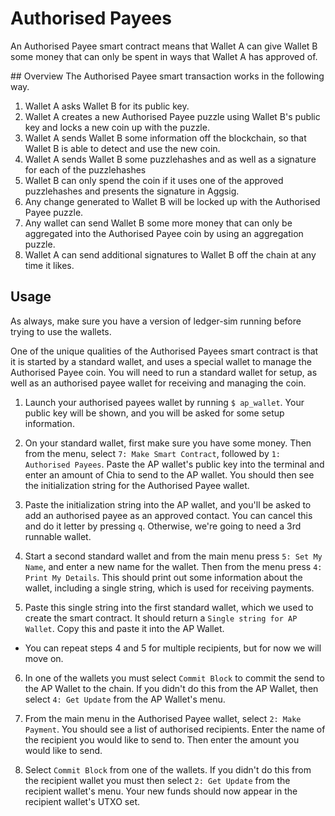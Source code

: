 # Authorised Payees

An Authorised Payee smart contract means that Wallet A can give Wallet B some money that can only be spent in ways that Wallet A has approved of.

## Overview
The Authorised Payee smart transaction works in the following way.

1. Wallet A asks Wallet B for its public key.
2. Wallet A creates a new Authorised Payee puzzle using Wallet B's public key and locks a new coin up with the puzzle.
3. Wallet A sends Wallet B some information off the blockchain, so that Wallet B is able to detect and use the new coin.
4. Wallet A sends Wallet B some puzzlehashes and as well as a signature for each of the puzzlehashes
5. Wallet B can only spend the coin if it uses one of the approved puzzlehashes and presents the signature in Aggsig.
6. Any change generated to Wallet B will be locked up with the Authorised Payee puzzle.
7. Any wallet can send Wallet B some more money that can only be aggregated into the Authorised Payee coin by using an aggregation puzzle.
8. Wallet A can send additional signatures to Wallet B off the chain at any time it likes.

## Usage

As always, make sure you have a version of ledger-sim running before trying to use the wallets.

One of the unique qualities of the Authorised Payees smart contract is that it is started by a standard wallet, and uses a special wallet to manage the Authorised Payee coin.
You will need to run a standard wallet for setup, as well as an authorised payee wallet for receiving and managing the coin.


1. Launch your authorised payees wallet by running `$ ap_wallet`.
Your public key will be shown, and you will be asked for some setup information.

2. On your standard wallet, first make sure you have some money.
Then from the menu, select `7: Make Smart Contract`, followed by `1: Authorised Payees`.
Paste the AP wallet's public key into the terminal and enter an amount of Chia to send to the AP wallet.
You should then see the initialization string for the Authorised Payee wallet.

3. Paste the initialization string into the AP wallet, and you'll be asked to add an authorised payee as an approved contact.
You can cancel this and do it letter by pressing `q`. Otherwise, we're going to need a 3rd runnable wallet.

4. Start a second standard wallet and from the main menu press `5: Set My Name`, and enter a new name for the wallet.
Then from the menu press `4: Print My Details`.
This should print out some information about the wallet, including a single string, which is used for receiving payments.

5. Paste this single string into the first standard wallet, which we used to create the smart contract.
It should return a `Single string for AP Wallet`. Copy this and paste it into the AP Wallet.

* You can repeat steps 4 and 5 for multiple recipients, but for now we will move on.

6. In one of the wallets you must select `Commit Block` to commit the send to the AP Wallet to the chain.
If you didn't do this from the AP Wallet, then select `4: Get Update` from the AP Wallet's menu.

7. From the main menu in the Authorised Payee wallet, select `2: Make Payment`.
You should see a list of authorised recipients. Enter the name of the recipient you would like to send to.
Then enter the amount you would like to send.

8. Select `Commit Block` from one of the wallets.
If you didn't do this from the recipient wallet you must then select `2: Get Update` from the recipient wallet's menu.
Your new funds should now appear in the recipient wallet's UTXO set.

